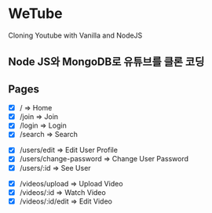 # WeTube

Cloning Youtube with Vanilla and NodeJS

## Node JS와 MongoDB로 유튜브를 클론 코딩

## Pages

-   [x] / => Home
-   [x] /join => Join
-   [x] /login => Login
-   [x] /search => Search

<!-- -   [ ] /users/logout => Logout -->

-   [x] /users/edit => Edit User Profile
-   [x] /users/change-password => Change User Password
-   [x] /users/:id => See User

<!-- -   [ ] /users/remove => Remove User Profile -->

-   [x] /videos/upload => Upload Video
-   [x] /videos/:id => Watch Video
-   [x] /videos/:id/edit => Edit Video

<!-- -   [ ] /videos/:id/delete => Delete Video -->

<!-- -   [ ] /videos/comments => Comment on a Video -->
<!-- -   [ ] /videos/comments/delete => Delete a Comment of a Video -->
